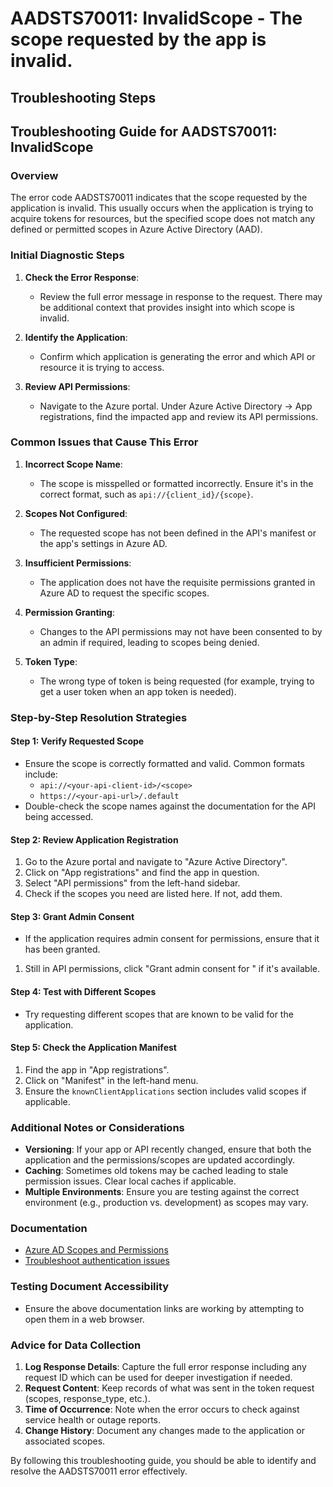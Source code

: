 # AADSTS70011: InvalidScope - The scope requested by the app is invalid.


## Troubleshooting Steps
## Troubleshooting Guide for AADSTS70011: InvalidScope

### Overview
The error code AADSTS70011 indicates that the scope requested by the application is invalid. This usually occurs when the application is trying to acquire tokens for resources, but the specified scope does not match any defined or permitted scopes in Azure Active Directory (AAD).

### Initial Diagnostic Steps
1. **Check the Error Response**: 
   - Review the full error message in response to the request. There may be additional context that provides insight into which scope is invalid.

2. **Identify the Application**:
   - Confirm which application is generating the error and which API or resource it is trying to access.

3. **Review API Permissions**:
   - Navigate to the Azure portal. Under Azure Active Directory -> App registrations, find the impacted app and review its API permissions.

### Common Issues that Cause This Error
1. **Incorrect Scope Name**:
   - The scope is misspelled or formatted incorrectly. Ensure it's in the correct format, such as `api://{client_id}/{scope}`.

2. **Scopes Not Configured**:
   - The requested scope has not been defined in the API's manifest or the app's settings in Azure AD.

3. **Insufficient Permissions**:
   - The application does not have the requisite permissions granted in Azure AD to request the specific scopes.

4. **Permission Granting**:
   - Changes to the API permissions may not have been consented to by an admin if required, leading to scopes being denied.

5. **Token Type**:
   - The wrong type of token is being requested (for example, trying to get a user token when an app token is needed).

### Step-by-Step Resolution Strategies

#### Step 1: Verify Requested Scope
- Ensure the scope is correctly formatted and valid. Common formats include:
  - `api://<your-api-client-id>/<scope>`
  - `https://<your-api-url>/.default`
- Double-check the scope names against the documentation for the API being accessed.

#### Step 2: Review Application Registration
1. Go to the Azure portal and navigate to "Azure Active Directory".
2. Click on "App registrations" and find the app in question.
3. Select "API permissions" from the left-hand sidebar.
4. Check if the scopes you need are listed here. If not, add them.

#### Step 3: Grant Admin Consent
- If the application requires admin consent for permissions, ensure that it has been granted.
1. Still in API permissions, click "Grant admin consent for <Your Organization>" if it's available.

#### Step 4: Test with Different Scopes
- Try requesting different scopes that are known to be valid for the application.

#### Step 5: Check the Application Manifest
1. Find the app in "App registrations".
2. Click on "Manifest" in the left-hand menu.
3. Ensure the `knownClientApplications` section includes valid scopes if applicable.

### Additional Notes or Considerations
- **Versioning**: If your app or API recently changed, ensure that both the application and the permissions/scopes are updated accordingly.
- **Caching**: Sometimes old tokens may be cached leading to stale permission issues. Clear local caches if applicable.
- **Multiple Environments**: Ensure you are testing against the correct environment (e.g., production vs. development) as scopes may vary.

### Documentation
- [Azure AD Scopes and Permissions](https://docs.microsoft.com/en-us/azure/active-directory/develop/v2-app-permissions-and-secure)
- [Troubleshoot authentication issues](https://docs.microsoft.com/en-us/azure/active-directory/develop/troubleshoot-v2-implicit-grant) 

### Testing Document Accessibility
- Ensure the above documentation links are working by attempting to open them in a web browser.

### Advice for Data Collection
1. **Log Response Details**: Capture the full error response including any request ID which can be used for deeper investigation if needed.
2. **Request Content**: Keep records of what was sent in the token request (scopes, response_type, etc.).
3. **Time of Occurrence**: Note when the error occurs to check against service health or outage reports.
4. **Change History**: Document any changes made to the application or associated scopes.

By following this troubleshooting guide, you should be able to identify and resolve the AADSTS70011 error effectively.